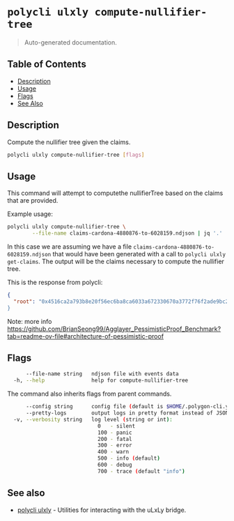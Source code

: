 # `polycli ulxly compute-nullifier-tree`

> Auto-generated documentation.

## Table of Contents

- [Description](#description)
- [Usage](#usage)
- [Flags](#flags)
- [See Also](#see-also)

## Description

Compute the nullifier tree given the claims.

```bash
polycli ulxly compute-nullifier-tree [flags]
```

## Usage

This command will attempt to computethe nullifierTree based on the claims that are provided.

Example usage:

```bash
polycli ulxly compute-nullifier-tree \
        --file-name claims-cardona-4880876-to-6028159.ndjson | jq '.'
```

In this case we are assuming we have a file
`claims-cardona-4880876-to-6028159.ndjson` that would have been generated
with a call to `polycli ulxly get-claims`. The output will be the
claims necessary to compute the nullifier tree.

This is the response from polycli:

```json
{
  "root": "0x4516ca2a793b8e20f56ec6ba8ca6033a672330670a3772f76f2ade9bc2125150"",
}
```

Note: more info https://github.com/BrianSeong99/Agglayer_PessimisticProof_Benchmark?tab=readme-ov-file#architecture-of-pessimistic-proof
## Flags

```bash
      --file-name string   ndjson file with events data
  -h, --help               help for compute-nullifier-tree
```

The command also inherits flags from parent commands.

```bash
      --config string      config file (default is $HOME/.polygon-cli.yaml)
      --pretty-logs        output logs in pretty format instead of JSON (default true)
  -v, --verbosity string   log level (string or int):
                             0   - silent
                             100 - panic
                             200 - fatal
                             300 - error
                             400 - warn
                             500 - info (default)
                             600 - debug
                             700 - trace (default "info")
```

## See also

- [polycli ulxly](polycli_ulxly.md) - Utilities for interacting with the uLxLy bridge.
